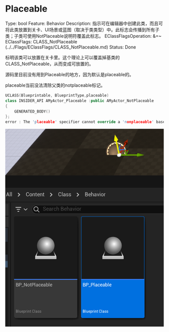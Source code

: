 # Placeable

Type: bool
Feature: Behavior
Description: 指示可在编辑器中创建此类，而且可将此类放置到关卡、UI场景或蓝图（取决于类类型）中。此标志会传播到所有子类；子类可使用NotPlaceable说明符覆盖此标志。
EClassFlagsOperation: &=~
EClassFlags: CLASS_NotPlaceable (../../Flags/EClassFlags/CLASS_NotPlaceable.md)
Status: Done

标明该类可以放置在关卡里。这个理论上可以覆盖掉基类的CLASS_NotPlaceable，从而变成可放置的。

源码里目前没有用到Placeable的地方，因为默认是placeable的。

placeable当前没法清除父类的notplaceable标记。

```cpp
UCLASS(Blueprintable, BlueprintType,placeable)	
class INSIDER_API AMyActor_Placeable :public AMyActor_NotPlaceable
{
	GENERATED_BODY()
};
error : The 'placeable' specifier cannot override a 'nonplaceable' base class. Classes are assumed to be placeable by default. Consider whether using the 'abstract' specifier on the base class would work.
```

![Untitled](Placeable/Untitled.png)